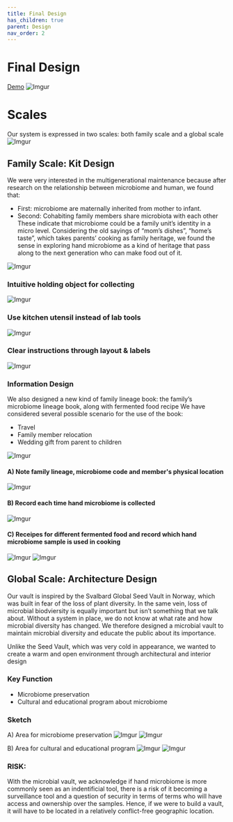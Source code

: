 ```yaml
---
title: Final Design
has_children: true
parent: Design
nav_order: 2
---
```


# Final Design
[Demo](https://vimeo.com/336161134) 
![Imgur](https://i.imgur.com/G0lr7Nt.png)

# Scales
Our system is expressed in two scales: both family scale and a global scale
![Imgur](https://i.imgur.com/7lChBma.png)

## Family Scale: Kit Design
We were very interested in the multigenerational maintenance because after research on the relationship between microbiome and human, we found that:
- First: microbiome are maternally inherited from mother to infant. 
- Second: Cohabiting family members share microbiota with each other
These indicate that microbiome could be a family unit’s identity in a micro level. Considering the old sayings of “mom’s dishes”, “home’s taste”, which takes parents’ cooking as family heritage, we found the sense in exploring hand microbiome as a kind of heritage that pass along to the next generation who can make food out of it.

![Imgur](https://i.imgur.com/G0lr7Nt.png)

### Intuitive holding object for collecting
![Imgur](https://i.imgur.com/ERrp0Tt.jpg)

### Use kitchen utensil instead of lab tools
![Imgur](https://i.imgur.com/Mpp7QNM.jpg)

### Clear instructions through layout & labels
![Imgur](https://i.imgur.com/a6fNdFe.jpg)

### Information Design
We also designed a new kind of family lineage book: the family’s microbiome lineage book, along with fermented food recipe
We have considered several possible scenario for the use of the book:
- Travel
- Family member relocation
- Wedding gift from parent to children

![Imgur](https://i.imgur.com/TTUd5XB.jpg)
#### A) Note family lineage, microbiome code and member's physical location
![Imgur](https://i.imgur.com/5Bvt8K9.jpg)
#### B) Record each time hand microbiome is collected
![Imgur](https://i.imgur.com/egL6KgQ.jpg)
#### C) Receipes for different fermented food and record which hand microbiome sample is used in cooking
![Imgur](https://i.imgur.com/aA2rxzH.jpg)
![Imgur](https://i.imgur.com/5S5vkyS.jpg)


## Global Scale: Architecture Design
Our vault is inspired by the Svalbard Global Seed Vault in Norway, which was built in fear of the loss of plant diversity. In the same vein, loss of microbial biodviersity is equally important but isn’t something that we talk about. Without a system in place, we do not know at what rate and how microbial diversity has changed. We therefore designed a microbial vault to maintain microbial diversity and educate the public about its importance.

Unlike the Seed Vault, which was very cold in appearance, we wanted to create a warm and open environment through architectural and interior design  

### Key Function
- Microbiome preservation
- Cultural and educational program about microbiome

### Sketch
A) Area for microbiome preservation 
![Imgur](https://i.imgur.com/p8VD7li.jpg)
![Imgur](https://i.imgur.com/5sXBvEO.jpg)

B) Area for cultural and educational program
![Imgur](https://i.imgur.com/RW5nhvN.jpg)
![Imgur](https://i.imgur.com/au2zOHE.jpg)

### RISK:
With the microbial vault, we acknowledge if hand microbiome is more commonly seen as an indentificial tool, there is a risk of it becoming a surveillance tool and a question of security in terms of terms who will have access and ownership over the samples. Hence, if we were to build a vault, it will have to be located  in a relatively conflict-free geographic location. 
